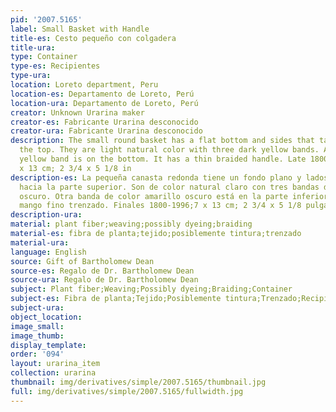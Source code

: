 ```yaml
---
pid: '2007.5165'
label: Small Basket with Handle
title-es: Cesto pequeño con colgadera
title-ura:
type: Container
type-es: Recipientes
type-ura:
location: Loreto department, Peru
location-es: Departamento de Loreto, Perú
location-ura: Departamento de Loreto, Perú
creator: Unknown Urarina maker
creator-es: Fabricante Urarina desconocido
creator-ura: Fabricante Urarina desconocido
description: The small round basket has a flat bottom and sides that taper toward
  the top. They are light natural color with three dark yellow bands. Another dark
  yellow band is on the bottom. It has a thin braided handle. Late 1800s-1996.&nbsp;7
  x 13 cm; 2 3/4 x 5 1/8 in
description-es: La pequeña canasta redonda tiene un fondo plano y lados que se estrechan
  hacia la parte superior. Son de color natural claro con tres bandas de color amarillo
  oscuro. Otra banda de color amarillo oscuro está en la parte inferior. Tiene un
  mango fino trenzado. Finales 1800-1996;7 x 13 cm; 2 3/4 x 5 1/8 pulgadas
description-ura:
material: plant fiber;weaving;possibly dyeing;braiding
material-es: fibra de planta;tejido;posiblemente tintura;trenzado
material-ura:
language: English
source: Gift of Bartholomew Dean
source-es: Regalo de Dr. Bartholomew Dean
source-ura: Regalo de Dr. Bartholomew Dean
subject: Plant fiber;Weaving;Possibly dyeing;Braiding;Container
subject-es: Fibra de planta;Tejido;Posiblemente tintura;Trenzado;Recipientes
subject-ura:
object_location:
image_small:
image_thumb:
display_template:
order: '094'
layout: urarina_item
collection: urarina
thumbnail: img/derivatives/simple/2007.5165/thumbnail.jpg
full: img/derivatives/simple/2007.5165/fullwidth.jpg
---
```

